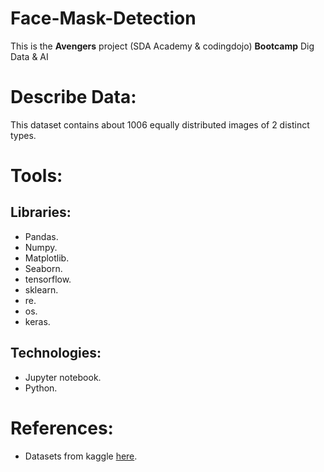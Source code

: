 # Face-Mask-Detection
This is the **Avengers** project (SDA Academy & codingdojo)  **Bootcamp** Dig Data & AI


# Describe Data:
This dataset contains about 1006 equally distributed images of 2 distinct types.


# Tools:
## Libraries:
-	Pandas.
-	Numpy.
-	Matplotlib.
- Seaborn.
- tensorflow.
- sklearn.
- re.
- os.
- keras.
## Technologies:
- Jupyter notebook.
- Python.


# References:
- Datasets from kaggle [here](https://www.kaggle.com/datasets/prithwirajmitra/covid-face-mask-detection-dataset).
